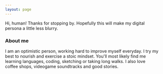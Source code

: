```yaml
---
layout: page
---
```


Hi, human! Thanks for stopping by. Hopefully this will make my digital persona a little less blurry.

### About me

I am an optimistic person, working hard to improve myself everyday. I try my best to nourish and exercise a stoic mindset. You'll most likely find me learning languages, coding, sketching or taking long walks. I also love coffee shops, videogame soundtracks and good stories. 
